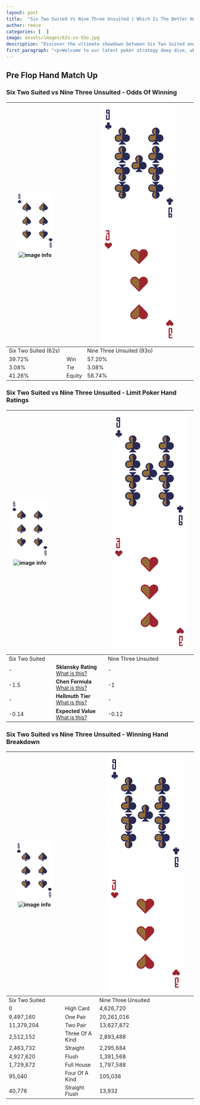 ```yaml
---
layout: post
title:  "Six Two Suited Vs Nine Three Unsuited | Which Is The Better Hand In Poker? A Complete Guide"
author: reece
categories: [  ]
image: assets/images/62s-vs-93o.jpg
description: "Discover the ultimate showdown between Six Two Suited and Nine Three Unsuited in poker! Uncover the odds, strategies, and scenarios where one hand triumphs over the other. Get ready to up your poker game with this thrilling analysis."
first_paragraph: "<p>Welcome to our latest poker strategy deep dive, where we're pitting two distinct hands against each other in a high-stakes showdown: Six Two Suited vs Nine Three Unsuited.</p><p>In the dynamic world of poker, every decision counts, and knowing which hand holds the upper hand is key to your success at the table.</p><p>In this article, we'll dissect these two hands, explore the scenarios where one dominates the other, and equip you with the knowledge to make strategic choices that can tip the odds in your favor.</p><p>Get ready to unravel the intriguing dynamics of these poker hands and elevate your game to new heights.</p>"
---
```




[comment]: # (sp0)

## Pre Flop Hand Match Up

<div class="table hand-ratings" markdown="1"> 



### Six Two Suited vs Nine Three Unsuited - Odds Of Winning


    
| ![image info](assets/images/hand1/6.png) ![image info](assets/images/hand1/2s.png) |  | ![image info](assets/images/hand2/9.png) ![image info](assets/images/hand2/3o.png) |
| -------- | -------- | -------- |
| Six Two Suited (62s) |  | Nine Three Unsuited (93o) |
| 39.72% | Win | 57.20% |
| 3.08% | Tie | 3.08% |
| 41.26% | Equity | 58.74% |




[comment]: # (sp1)



### Six Two Suited vs Nine Three Unsuited - Limit Poker Hand Ratings


    
| ![image info](assets/images/hand1/6.png) ![image info](assets/images/hand1/2s.png) |  | ![image info](assets/images/hand2/9.png) ![image info](assets/images/hand2/3o.png) |
| -------- | -------- | -------- |
| Six Two Suited |  | Nine Three Unsuited |
| - | **Sklansky Rating** [What is this?](/sklansky-rating-explained) | - |
| -1.5 | **Chen Formula** [What is this?](/chen-formula-explained) | -1 |
| - | **Hellmuth Tier** [What is this?](/Hellmuth-tier-explained) | - |
| -0.14 | **Expected Value** [What is this?](/expected-value-explained) | -0.12 |




[comment]: # (sp2)



### Six Two Suited vs Nine Three Unsuited - Winning Hand Breakdown


    
| ![image info](assets/images/hand1/6.png) ![image info](assets/images/hand1/2s.png) |  | ![image info](assets/images/hand2/9.png) ![image info](assets/images/hand2/3o.png) |
| -------- | -------- | -------- |
| Six Two Suited |  | Nine Three Unsuited |
| 0 | High Card | 4,626,720 |
| 9,497,160 | One Pair | 20,261,016 |
| 11,379,204 | Two Pair | 13,627,872 |
| 2,512,152 | Three Of A Kind | 2,893,488 |
| 2,463,732 | Straight | 2,295,684 |
| 4,927,620 | Flush | 1,391,568 |
| 1,729,872 | Full House | 1,797,588 |
| 95,040 | Four Of A Kind | 105,036 |
| 40,776 | Straight Flush | 13,932 |




[comment]: # (sp3)



</div>

[comment]: # (sp4)



[comment]: # (sp5)

